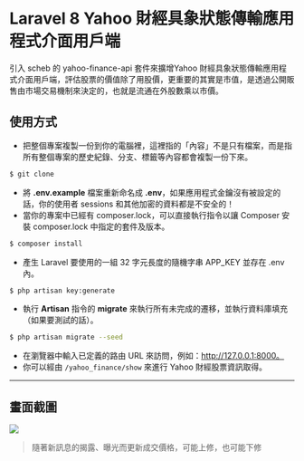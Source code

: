# Laravel 8 Yahoo 財經具象狀態傳輸應用程式介面用戶端

引入 scheb 的 yahoo-finance-api 套件來擴增Yahoo 財經具象狀態傳輸應用程式介面用戶端，評估股票的價值除了用股價，更重要的其實是市值，是透過公開販售由市場交易機制來決定的，也就是流通在外股數乘以市價。

## 使用方式
- 把整個專案複製一份到你的電腦裡，這裡指的「內容」不是只有檔案，而是指所有整個專案的歷史紀錄、分支、標籤等內容都會複製一份下來。
```sh
$ git clone
```
- 將 __.env.example__ 檔案重新命名成 __.env__，如果應用程式金鑰沒有被設定的話，你的使用者 sessions 和其他加密的資料都是不安全的！
- 當你的專案中已經有 composer.lock，可以直接執行指令以讓 Composer 安裝 composer.lock 中指定的套件及版本。
```sh
$ composer install
```
- 產生 Laravel 要使用的一組 32 字元長度的隨機字串 APP_KEY 並存在 .env 內。
```sh
$ php artisan key:generate
```
- 執行 __Artisan__ 指令的 __migrate__ 來執行所有未完成的遷移，並執行資料庫填充（如果要測試的話）。
```sh
$ php artisan migrate --seed
```
- 在瀏覽器中輸入已定義的路由 URL 來訪問，例如：http://127.0.0.1:8000。
- 你可以經由 `/yahoo_finance/show` 來進行 Yahoo 財經股票資訊取得。

----

## 畫面截圖
![](https://i.imgur.com/manZ5rP.png)
> 隨著新訊息的揭露、曝光而更新成交價格，可能上修，也可能下修

